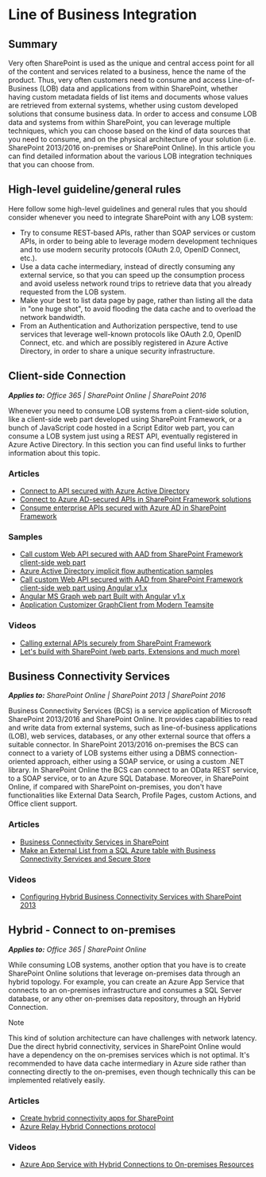 # Line of Business Integration

## Summary

Very often SharePoint is used as the unique and central access point for all of the content and services related to a business, hence the name of the product. Thus, very often customers need to consume and access Line-of-Business (LOB) data and applications from within SharePoint, whether having custom metadata fields of list items and documents whose values are retrieved from external systems, whether using custom developed solutions that consume business data.
In order to access and consume LOB data and systems from within SharePoint, you can leverage multiple techniques, which you can choose based on the kind of data sources that you need to consume, and on the physical architecture of your solution (i.e. SharePoint 2013/2016 on-premises or SharePoint Online). In this article you can find detailed information about the various LOB integration techniques that you can choose from.

## High-level guideline/general rules

Here follow some high-level guidelines and general rules that you should consider whenever you need to integrate SharePoint with any LOB system:

* Try to consume REST-based APIs, rather than SOAP services or custom APIs, in order to being able to leverage modern development techniques and to use modern security protocols (OAuth 2.0, OpenID Connect, etc.).
* Use a data cache intermediary, instead of directly consuming any external service, so that you can speed up the consumption process and avoid useless network round trips to retrieve data that you already requested from the LOB system.
* Make your best to list data page by page, rather than listing all the data in "one huge shot", to avoid flooding the data cache and to overload the network bandwidth.
* From an Authentication and Authorization perspective, tend to use services that leverage well-known protocols like OAuth 2.0, OpenID Connect, etc. and which are possibly registered in Azure Active Directory, in order to share a unique security infrastructure.

## Client-side Connection

_**Applies to:** Office 365 | SharePoint Online | SharePoint 2016_

Whenever you need to consume LOB systems from a client-side solution, like a client-side web part developed using SharePoint Framework, or a bunch of JavaScript code hosted in a Script Editor web part, you can consume a LOB system just using a REST API, eventually registered in Azure Active Directory. In this section you can find useful links to further information about this topic.

### Articles
* [Connect to API secured with Azure Active Directory](https://docs.microsoft.com/sharepoint/dev/spfx/web-parts/guidance/connect-to-api-secured-with-aad)
* [Connect to Azure AD-secured APIs in SharePoint Framework solutions](https://docs.microsoft.com/sharepoint/dev/spfx/use-aadhttpclient)
* [Consume enterprise APIs secured with Azure AD in SharePoint Framework](https://docs.microsoft.com/sharepoint/dev/spfx/use-aadhttpclient-enterpriseapi)

### Samples
* [Call custom Web API secured with AAD from SharePoint Framework client-side web part](https://github.com/SharePoint/sp-dev-fx-webparts/tree/master/samples/react-aad-webapi)
* [Azure Active Directory implicit flow authentication samples](https://github.com/SharePoint/sp-dev-fx-webparts/tree/master/samples/react-aad-implicitflow)
* [Call custom Web API secured with AAD from SharePoint Framework client-side web part using Angular v1.x](https://github.com/SharePoint/sp-dev-fx-webparts/tree/master/samples/angular-aad-webapi)
* [Angular MS Graph web part Built with Angular v1.x](https://github.com/SharePoint/sp-dev-fx-webparts/tree/master/samples/angular-msgraph)
* [Application Customizer GraphClient from Modern Teamsite](https://github.com/SharePoint/sp-dev-fx-extensions/tree/master/samples/js-application-graph-client)

### Videos
* [Calling external APIs securely from SharePoint Framework](https://www.youtube.com/watch?v=SDjKRfHA1nw)
* [Let's build with SharePoint (web parts, Extensions and much more)](https://myignite.microsoft.com/sessions/55180)

## Business Connectivity Services

_**Applies to:** SharePoint Online | SharePoint 2013 | SharePoint 2016_

Business Connectivity Services (BCS) is a service application of Microsoft SharePoint 2013/2016 and SharePoint Online. It provides capabilities to read and write data from external systems, such as line-of-business applications (LOB), web services, databases, or any other external source that offers a suitable connector.
In SharePoint 2013/2016 on-premises the BCS can connect to a variety of LOB systems either using a DBMS connection-oriented approach, either using a SOAP service, or using a custom .NET library.
In SharePoint Online the BCS can connect to an OData REST service, to a SOAP service, or to an Azure SQL Database.
Moreover, in SharePoint Online, if compared with SharePoint on-premises, you don't have functionalities like External Data Search, Profile Pages, custom Actions, and Office client support.

### Articles
* [Business Connectivity Services in SharePoint](https://docs.microsoft.com/sharepoint/dev/general-development/business-connectivity-services-in-sharepoint)
* [Make an External List from a SQL Azure table with Business Connectivity Services and Secure Store](https://support.office.com/article/Make-an-External-List-from-a-SQL-Azure-table-with-Business-Connectivity-Services-and-Secure-Store-466f3809-fde7-41f2-87f7-77d9fdadfc95?ui=en-US&rs=en-US&ad=US#__toc350352765)

### Videos
* [Configuring Hybrid Business Connectivity Services with SharePoint 2013](https://channel9.msdn.com/Events/SharePoint-Conference/2014/SPC319)

## Hybrid - Connect to on-premises

_**Applies to:** Office 365 | SharePoint Online_

While consuming LOB systems, another option that you have is to create SharePoint Online solutions that leverage on-premises data through an hybrid topology. For example, you can create an Azure App Service that connects to an on-premises infrastructure and consumes a SQL Server database, or any other on-premises data repository, through an Hybrid Connection.

> [!NOTE]
> This kind of solution architecture can have challenges with network latency. Due the direct hybrid connectivity, services in SharePoint Online would have a dependency on the on-premises services which is not optimal. It's recommended to have data cache intermediary in Azure side rather than connecting directly to the on-premises, even though technically this can be implemented relatively easily.

### Articles
* [Create hybrid connectivity apps for SharePoint](https://docs.microsoft.com/sharepoint/dev/general-development/create-hybrid-connectivity-apps-for-sharepoint)
* [Azure Relay Hybrid Connections protocol](https://docs.microsoft.com/azure/service-bus-relay/relay-hybrid-connections-protocol)

### Videos
* [Azure App Service with Hybrid Connections to On-premises Resources](https://azure.microsoft.com/resources/videos/azure-app-service-with-hybrid-connections-to-on-premises-resources/)
